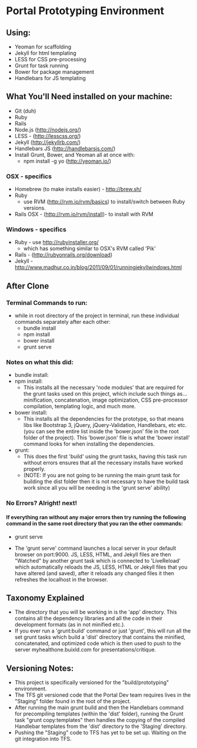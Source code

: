 # Portal Prototyping Environment

## Using:
* Yeoman for scaffolding
* Jekyll for html templating
* LESS for CSS pre-processing
* Grunt for task running
* Bower for package management
* Handlebars for JS templating


## What You'll Need installed on your machine:
* Git (duh)
* Ruby
* Rails
* Node.js (http://nodejs.org/)
* LESS - (http://lesscss.org/)
* Jekyll (http://jekyllrb.com/)
* Handlebars JS (http://handlebarsjs.com/)
* Install Grunt, Bower, and Yeoman all at once with:
  - npm install -g yo (http://yeoman.io/)

### OSX - specifics
* Homebrew (to make installs easier) - http://brew.sh/
* Ruby
  - use RVM (http://rvm.io/rvm/basics) to install/switch between Ruby versions. 
* Rails OSX - (http://rvm.io/rvm/install)- to install with RVM


### Windows - specifics
* Ruby - use http://rubyinstaller.org/
  - which has something similar to OSX's RVM called 'Pik'
* Rails - (http://rubyonrails.org/download)
* Jekyll - http://www.madhur.co.in/blog/2011/09/01/runningjekyllwindows.html

## After Clone

### Terminal Commands to run:
* while in root directory of the project in terminal, run these individual commands separately after each other:
  - bundle install
  - npm install
  - bower install
  - grunt serve

### Notes on what this did:
* bundle install:
* npm install:
  - This installs all the necessary 'node modules' that are required for the grunt tasks used on this project, which include such things as... minification, concatenation, image optimization, CSS pre-processor compilation, templating logic, and much more.
* bower install:
  - This installs all the dependencies for the prototype, so that means libs like Bootstrap 3, jQuery, jQuery-Validation, Handlebars, etc etc. (you can see the entire list inside the 'bower.json' file in the root folder of the project). This 'bower.json' file is what the 'bower install' command looks for when installing the dependencies.
* grunt:
  - This does the first 'build' using the grunt tasks, having this task run without errors ensures that all the necessary installs have worked properly.
  - (NOTE: If you are not going to be running the main grunt task for building the dist folder then it is not necessary to have the build task work since all you will be needing is the 'grunt serve' ability)

### No Errors? Alright! next!
#### If everything ran without any major errors then try running the following command in the same root directory that you ran the other commands:
  - grunt serve
* The 'grunt serve' command launches a local server in your default browser on port:9000. JS, LESS, HTML, and Jekyll files are then "Watched" by another grunt task which is connected to 'LiveReload' which automatically reloads the JS, LESS, HTML or Jekyll files that you have altered (and saved), after it reloads any changed files it then refreshes the localhost in the browser.

## Taxonomy Explained
* The directory that you will be working in is the 'app' directory. This contains all the dependency libraries and all the code in their development formats (as in not minified etc.).
* If you ever run a 'grunt:build' command or just 'grunt', this will run all the set grunt tasks which build a 'dist' directory that contains the minified, concatenated, and optimized code which is then used to push to the server myhealthone.buixld.com for presentations/critique.


## Versioning Notes:
* This project is specifically versioned for the "build/prototyping" environment. 
* The TFS git versioned code that the Portal Dev team requires lives in the "Staging" folder found in the root of the project.
* After running the main grunt build and then the Handlebars command for precompiling templates (within the 'dist' folder), running the Grunt task "grunt copy:templates" then handles the copying of the compiled Handlebar templates from the 'dist' directory to the 'Staging' directory.
* Pushing the "Staging" code to TFS has yet to be set up. Waiting on the git integration into TFS.

